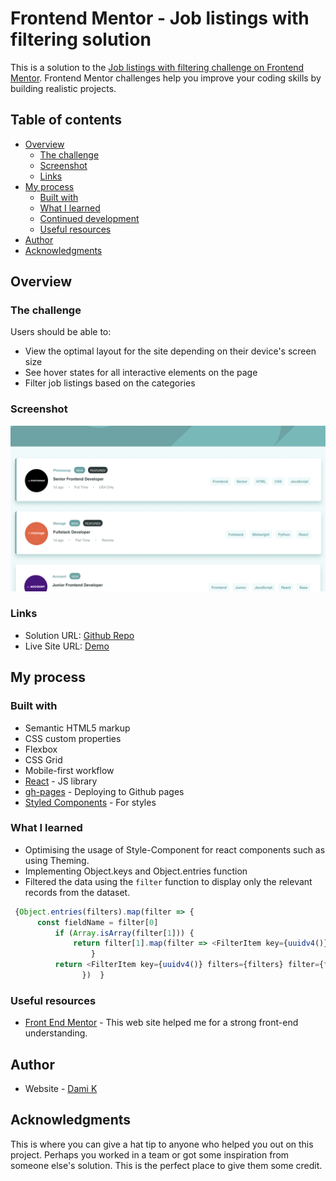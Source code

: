 # Frontend Mentor - Job listings with filtering solution

This is a solution to the [Job listings with filtering challenge on Frontend Mentor](https://www.frontendmentor.io/challenges/job-listings-with-filtering-ivstIPCt). Frontend Mentor challenges help you improve your coding skills by building realistic projects. 

## Table of contents

- [Overview](#overview)
  - [The challenge](#the-challenge)
  - [Screenshot](#screenshot)
  - [Links](#links)
- [My process](#my-process)
  - [Built with](#built-with)
  - [What I learned](#what-i-learned)
  - [Continued development](#continued-development)
  - [Useful resources](#useful-resources)
- [Author](#author)
- [Acknowledgments](#acknowledgments)

## Overview

### The challenge

Users should be able to:

- View the optimal layout for the site depending on their device's screen size
- See hover states for all interactive elements on the page
- Filter job listings based on the categories

### Screenshot

![alt text](public/screenshot.png "screen shot")

### Links

- Solution URL: [Github Repo](https://github.com/da9104/react-jobboard)
- Live Site URL: [Demo](https://da9104.github.io/react-jobboard)

## My process

### Built with

- Semantic HTML5 markup
- CSS custom properties
- Flexbox
- CSS Grid
- Mobile-first workflow
- [React](https://reactjs.org/) - JS library
- [gh-pages](https://docs.github.com/en/pages) - Deploying to Github pages
- [Styled Components](https://styled-components.com/) - For styles

### What I learned

- Optimising the usage of Style-Component for react components such as using Theming.
- Implementing Object.keys and Object.entries function 
- Filtered the data using the `filter` function to display only the relevant records from the dataset.

```javascript
 {Object.entries(filters).map(filter => {
      const fieldName = filter[0] 
          if (Array.isArray(filter[1])) {
              return filter[1].map(filter => <FilterItem key={uuidv4()} filters={filters} filter={filter} setFilters={setFilters} fieldName={fieldName} />)
                  }
          return <FilterItem key={uuidv4()} filters={filters} filter={filter[1]} setFilters={setFilters} fieldName={fieldName}/>
                })  }
```

### Useful resources

- [Front End Mentor](https://www.frontendmentor.io) - This web site helped me for a strong front-end understanding.

## Author

- Website - [Dami K](https://www.your-site.com)

## Acknowledgments

This is where you can give a hat tip to anyone who helped you out on this project. Perhaps you worked in a team or got some inspiration from someone else's solution. This is the perfect place to give them some credit.

